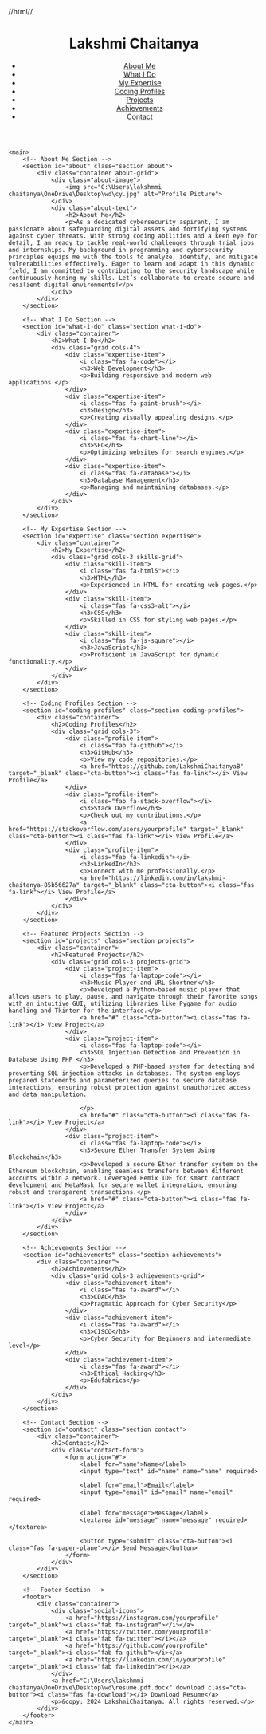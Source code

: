 //html//
<!DOCTYPE html>
<html lang="en">
<head>
    <meta charset="UTF-8">
    <meta name="viewport" content="width=device-width, initial-scale=1.0">
    <title>Portfolio</title>
    <link rel="stylesheet" href="styles.css">
    <link rel="stylesheet" href="https://cdnjs.cloudflare.com/ajax/libs/font-awesome/5.15.4/css/all.min.css">
</head>
<body>
    <header>
        <div class="container">
            <div class="name-title">
                <h1>Lakshmi Chaitanya</h1>
            </div>
            <nav>
                <ul>
                    <li><a href="#about">About Me</a></li>
                    <li><a href="#what-i-do">What I Do</a></li>
                    <li><a href="#expertise">My Expertise</a></li>
                    <li><a href="#coding-profiles">Coding Profiles</a></li>
                    <li><a href="#projects">Projects</a></li>
                    <li><a href="#achievements">Achievements</a></li>
                    <li><a href="#contact">Contact</a></li>
                </ul>
            </nav>
        </div>
    </header>

    <main>
        <!-- About Me Section -->
        <section id="about" class="section about">
            <div class="container about-grid">
                <div class="about-image">
                    <img src="C:\Users\lakshmmi chaitanya\OneDrive\Desktop\wd\cy.jpg" alt="Profile Picture">
                </div>
                <div class="about-text">
                    <h2>About Me</h2>
                    <p>As a dedicated cybersecurity aspirant, I am passionate about safeguarding digital assets and fortifying systems against cyber threats. With strong coding abilities and a keen eye for detail, I am ready to tackle real-world challenges through trial jobs and internships. My background in programming and cybersecurity principles equips me with the tools to analyze, identify, and mitigate vulnerabilities effectively. Eager to learn and adapt in this dynamic field, I am committed to contributing to the security landscape while continuously honing my skills. Let’s collaborate to create secure and resilient digital environments!</p>
                </div>
            </div>
        </section>

        <!-- What I Do Section -->
        <section id="what-i-do" class="section what-i-do">
            <div class="container">
                <h2>What I Do</h2>
                <div class="grid cols-4">
                    <div class="expertise-item">
                        <i class="fas fa-code"></i>
                        <h3>Web Development</h3>
                        <p>Building responsive and modern web applications.</p>
                    </div>
                    <div class="expertise-item">
                        <i class="fas fa-paint-brush"></i>
                        <h3>Design</h3>
                        <p>Creating visually appealing designs.</p>
                    </div>
                    <div class="expertise-item">
                        <i class="fas fa-chart-line"></i>
                        <h3>SEO</h3>
                        <p>Optimizing websites for search engines.</p>
                    </div>
                    <div class="expertise-item">
                        <i class="fas fa-database"></i>
                        <h3>Database Management</h3>
                        <p>Managing and maintaining databases.</p>
                    </div>
                </div>
            </div>
        </section>

        <!-- My Expertise Section -->
        <section id="expertise" class="section expertise">
            <div class="container">
                <h2>My Expertise</h2>
                <div class="grid cols-3 skills-grid">
                    <div class="skill-item">
                        <i class="fas fa-html5"></i>
                        <h3>HTML</h3>
                        <p>Experienced in HTML for creating web pages.</p>
                    </div>
                    <div class="skill-item">
                        <i class="fas fa-css3-alt"></i>
                        <h3>CSS</h3>
                        <p>Skilled in CSS for styling web pages.</p>
                    </div>
                    <div class="skill-item">
                        <i class="fas fa-js-square"></i>
                        <h3>JavaScript</h3>
                        <p>Proficient in JavaScript for dynamic functionality.</p>
                    </div>
                </div>
            </div>
        </section>

        <!-- Coding Profiles Section -->
        <section id="coding-profiles" class="section coding-profiles">
            <div class="container">
                <h2>Coding Profiles</h2>
                <div class="grid cols-3">
                    <div class="profile-item">
                        <i class="fab fa-github"></i>
                        <h3>GitHub</h3>
                        <p>View my code repositories.</p>
                        <a href="https://github.com/LakshmiChaitanyaB" target="_blank" class="cta-button"><i class="fas fa-link"></i> View Profile</a>
                    </div>
                    <div class="profile-item">
                        <i class="fab fa-stack-overflow"></i>
                        <h3>Stack Overflow</h3>
                        <p>Check out my contributions.</p>
                        <a href="https://stackoverflow.com/users/yourprofile" target="_blank" class="cta-button"><i class="fas fa-link"></i> View Profile</a>
                    </div>
                    <div class="profile-item">
                        <i class="fab fa-linkedin"></i>
                        <h3>LinkedIn</h3>
                        <p>Connect with me professionally.</p>
                        <a href="https://linkedin.com/in/lakshmi-chaitanya-85b56627a" target="_blank" class="cta-button"><i class="fas fa-link"></i> View Profile</a>
                    </div>
                </div>
            </div>
        </section>

        <!-- Featured Projects Section -->
        <section id="projects" class="section projects">
            <div class="container">
                <h2>Featured Projects</h2>
                <div class="grid cols-3 projects-grid">
                    <div class="project-item">
                        <i class="fas fa-laptop-code"></i>
                        <h3>Music Player and URL Shortner</h3>
                        <p>Developed a Python-based music player that allows users to play, pause, and navigate through their favorite songs with an intuitive GUI, utilizing libraries like Pygame for audio handling and Tkinter for the interface.</p>
                        <a href="#" class="cta-button"><i class="fas fa-link"></i> View Project</a>
                    </div>
                    <div class="project-item">
                        <i class="fas fa-laptop-code"></i>
                        <h3>SQL Injection Detection and Prevention in Database Using PHP </h3>
                        <p>Developed a PHP-based system for detecting and preventing SQL injection attacks in databases. The system employs prepared statements and parameterized queries to secure database interactions, ensuring robust protection against unauthorized access and data manipulation.

                        </p>
                        <a href="#" class="cta-button"><i class="fas fa-link"></i> View Project</a>
                    </div>
                    <div class="project-item">
                        <i class="fas fa-laptop-code"></i>
                        <h3>Secure Ether Transfer System Using Blockchain</h3>
                        <p>Developed a secure Ether transfer system on the Ethereum blockchain, enabling seamless transfers between different accounts within a network. Leveraged Remix IDE for smart contract development and MetaMask for secure wallet integration, ensuring robust and transparent transactions.</p>
                        <a href="#" class="cta-button"><i class="fas fa-link"></i> View Project</a>
                    </div>
                </div>
            </div>
        </section>

        <!-- Achievements Section -->
        <section id="achievements" class="section achievements">
            <div class="container">
                <h2>Achievements</h2>
                <div class="grid cols-3 achievements-grid">
                    <div class="achievement-item">
                        <i class="fas fa-award"></i>
                        <h3>CDAC</h3>
                        <p>Pragmatic Approach for Cyber Security</p>
                    </div>
                    <div class="achievement-item">
                        <i class="fas fa-award"></i>
                        <h3>CISCO</h3>
                        <p>Cyber Security for Beginners and intermediate level</p>
                    </div>
                    <div class="achievement-item">
                        <i class="fas fa-award"></i>
                        <h3>Ethical Hacking</h3>
                        <p>Edufabrica</p>
                    </div>
                </div>
            </div>
        </section>

        <!-- Contact Section -->
        <section id="contact" class="section contact">
            <div class="container">
                <h2>Contact</h2>
                <div class="contact-form">
                    <form action="#">
                        <label for="name">Name</label>
                        <input type="text" id="name" name="name" required>

                        <label for="email">Email</label>
                        <input type="email" id="email" name="email" required>

                        <label for="message">Message</label>
                        <textarea id="message" name="message" required></textarea>

                        <button type="submit" class="cta-button"><i class="fas fa-paper-plane"></i> Send Message</button>
                    </form>
                </div>
            </div>
        </section>

        <!-- Footer Section -->
        <footer>
            <div class="container">
                <div class="social-icons">
                    <a href="https://instagram.com/yourprofile" target="_blank"><i class="fab fa-instagram"></i></a>
                    <a href="https://twitter.com/yourprofile" target="_blank"><i class="fab fa-twitter"></i></a>
                    <a href="https://github.com/yourprofile" target="_blank"><i class="fab fa-github"></i></a>
                    <a href="https://linkedin.com/in/yourprofile" target="_blank"><i class="fab fa-linkedin"></i></a>
                </div>
                <a href="C:\Users\lakshmmi chaitanya\OneDrive\Desktop\wd\resume.pdf.docx" download class="cta-button"><i class="fas fa-download"></i> Download Resume</a>
                <p>&copy; 2024 LakshmiChaitanya. All rights reserved.</p>
            </div>
        </footer>
    </main>
</body>
</html>

